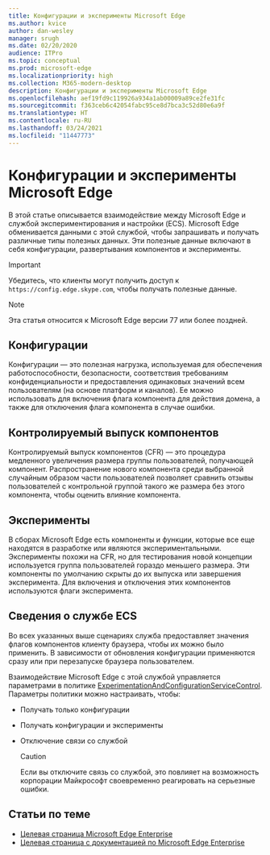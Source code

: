 ```yaml
---
title: Конфигурации и эксперименты Microsoft Edge
ms.author: kvice
author: dan-wesley
manager: srugh
ms.date: 02/20/2020
audience: ITPro
ms.topic: conceptual
ms.prod: microsoft-edge
ms.localizationpriority: high
ms.collection: M365-modern-desktop
description: Конфигурации и эксперименты Microsoft Edge
ms.openlocfilehash: aef19fd9c119926a934a1ab00009a89ce2fe31fc
ms.sourcegitcommit: f363ceb6c42054fabc95ce8d7bca3c52d80e6a9f
ms.translationtype: HT
ms.contentlocale: ru-RU
ms.lasthandoff: 03/24/2021
ms.locfileid: "11447773"
---
```

# <a name="microsoft-edge-configurations-and-experimentation"></a>Конфигурации и эксперименты Microsoft Edge

В этой статье описывается взаимодействие между Microsoft Edge и службой экспериментирования и настройки (ECS). Microsoft Edge обменивается данными с этой службой, чтобы запрашивать и получать различные типы полезных данных. Эти полезные данные включают в себя конфигурации, развертывания компонентов и эксперименты.

> [!IMPORTANT]
> Убедитесь, что клиенты могут получить доступ к `https://config.edge.skype.com`, чтобы получать полезные данные.

> [!NOTE]
> Эта статья относится к Microsoft Edge версии 77 или более поздней.

## <a name="configurations"></a>Конфигурации

Конфигурации — это полезная нагрузка, используемая для обеспечения работоспособности, безопасности, соответствия требованиям конфиденциальности и предоставления одинаковых значений всем пользователям (на основе платформ и каналов). Ее можно использовать для включения флага компонента для действия домена, а также для отключения флага компонента в случае ошибки.

## <a name="controlled-feature-rollout"></a>Контролируемый выпуск компонентов

Контролируемый выпуск компонентов (CFR) — это процедура медленного увеличения размера группы пользователей, получающей компонент. Распространение нового компонента среди выбранной случайным образом части пользователей позволяет сравнить отзывы пользователей с контрольной группой такого же размера без этого компонента, чтобы оценить влияние компонента.

## <a name="experiments"></a>Эксперименты

В сборах Microsoft Edge есть компоненты и функции, которые все еще находятся в разработке или являются экспериментальными. Эксперименты похожи на CFR, но для тестирования новой концепции используется группа пользователей гораздо меньшего размера. Эти компоненты по умолчанию скрыты до их выпуска или завершения эксперимента. Для включения и отключения этих компонентов используются флаги эксперимента.

## <a name="about-the-ecs"></a>Сведения о службе ECS

Во всех указанных выше сценариях служба предоставляет значения флагов компонентов клиенту браузера, чтобы их можно было применить. В зависимости от обновления конфигурации применяются сразу или при перезапуске браузера пользователем.

Взаимодействие Microsoft Edge с этой службой управляется параметрами в политике [ExperimentationAndConfigurationServiceControl](./microsoft-edge-policies.md#experimentationandconfigurationservicecontrol). Параметры политики можно настраивать, чтобы:

- Получать только конфигурации
- Получать конфигурации и эксперименты
- Отключение связи со службой

  > [!CAUTION]
  > Если вы отключите связь со службой, это повлияет на возможность корпорации Майкрософт своевременно реагировать на серьезные ошибки.

## <a name="see-also"></a>Статьи по теме

- [Целевая страница Microsoft Edge Enterprise](https://www.microsoftedgeinsider.com/enterprise)
- [Целевая страница с документацией по Microsoft Edge Enterprise](./index.yml)